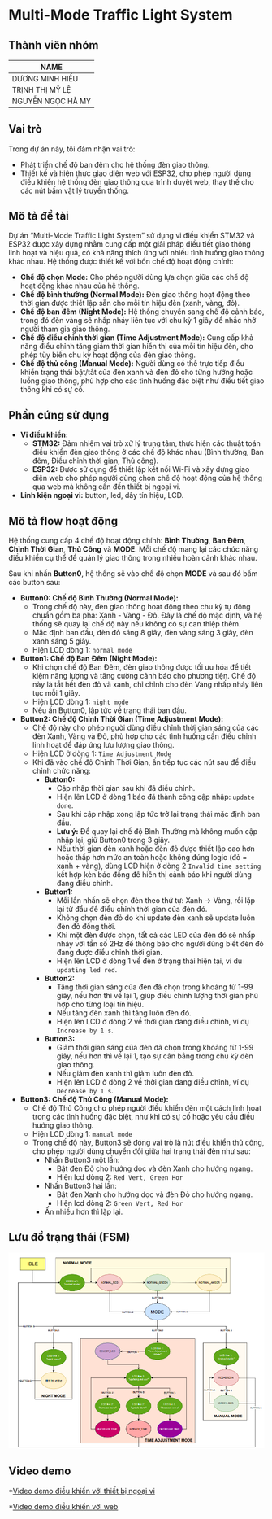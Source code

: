 # Multi-Mode Traffic Light System

## Thành viên nhóm

| NAME             |
| ---------------- |
| DƯƠNG MINH HIẾU  |
| TRỊNH THỊ MỸ LỆ   |
| NGUYỄN NGỌC HÀ MY |

## Vai trò

Trong dự án này, tôi đảm nhận vai trò:

* Phát triển chế độ ban đêm cho hệ thống đèn giao thông.
* Thiết kế và hiện thực giao diện web với ESP32, cho phép người dùng điều khiển hệ thống đèn giao thông qua trình duyệt web, thay thế cho các nút bấm vật lý truyền thống.

## Mô tả đề tài

Dự án “Multi-Mode Traffic Light System” sử dụng vi điều khiển STM32 và ESP32 được xây dựng nhằm cung cấp một giải pháp điều tiết giao thông linh hoạt và hiệu quả, có khả năng thích ứng với nhiều tình huống giao thông khác nhau. Hệ thống được thiết kế với bốn chế độ hoạt động chính:

* **Chế độ chọn Mode:** Cho phép người dùng lựa chọn giữa các chế độ hoạt động khác nhau của hệ thống.
* **Chế độ bình thường (Normal Mode):** Đèn giao thông hoạt động theo thời gian được thiết lập sẵn cho mỗi tín hiệu đèn (xanh, vàng, đỏ).
* **Chế độ ban đêm (Night Mode):** Hệ thống chuyển sang chế độ cảnh báo, trong đó đèn vàng sẽ nhấp nháy liên tục với chu kỳ 1 giây để nhắc nhở người tham gia giao thông.
* **Chế độ điều chỉnh thời gian (Time Adjustment Mode):** Cung cấp khả năng điều chỉnh tăng giảm thời gian hiển thị của mỗi tín hiệu đèn, cho phép tùy biến chu kỳ hoạt động của đèn giao thông.
* **Chế độ thủ công (Manual Mode):** Người dùng có thể trực tiếp điều khiển trạng thái bật/tắt của đèn xanh và đèn đỏ cho từng hướng hoặc luồng giao thông, phù hợp cho các tình huống đặc biệt như điều tiết giao thông khi có sự cố.

## Phần cứng sử dụng

* **Vi điều khiển:**
    * **STM32:** Đảm nhiệm vai trò xử lý trung tâm, thực hiện các thuật toán điều khiển đèn giao thông ở các chế độ khác nhau (Bình thường, Ban đêm, Điều chỉnh thời gian, Thủ công).
    * **ESP32:** Được sử dụng để thiết lập kết nối Wi-Fi và xây dựng giao diện web cho phép người dùng chọn chế độ hoạt động của hệ thống qua web mà không cần đến thiết bị ngoại vi.
* **Linh kiện ngoại vi:** button, led, dây tín hiệu, LCD.

## Mô tả flow hoạt động

Hệ thống cung cấp 4 chế độ hoạt động chính: **Bình Thường**, **Ban Đêm**, **Chỉnh Thời Gian**, **Thủ Công** và **MODE**. Mỗi chế độ mang lại các chức năng điều khiển cụ thể để quản lý giao thông trong nhiều hoàn cảnh khác nhau.

Sau khi nhấn **Button0**, hệ thống sẽ vào chế độ chọn **MODE** và sau đó bấm các button sau:

* **Button0: Chế độ Bình Thường (Normal Mode):**
    * Trong chế độ này, đèn giao thông hoạt động theo chu kỳ tự động chuẩn gồm ba pha: Xanh - Vàng - Đỏ. Đây là chế độ mặc định, và hệ thống sẽ quay lại chế độ này nếu không có sự can thiệp thêm.
    * Mặc định ban đầu, đèn đỏ sáng 8 giây, đèn vàng sáng 3 giây, đèn xanh sáng 5 giây.
    * Hiện LCD dòng 1: `normal mode`
* **Button1: Chế độ Ban Đêm (Night Mode):**
    * Khi chọn chế độ Ban Đêm, đèn giao thông được tối ưu hóa để tiết kiệm năng lượng và tăng cường cảnh báo cho phương tiện. Chế độ này là tắt hết đèn đỏ và xanh, chỉ chỉnh cho đèn Vàng nhấp nháy liên tục mỗi 1 giây.
    * Hiện LCD dòng 1: `night mode`
    * Nếu ấn Button0, lập tức về trạng thái ban đầu.
* **Button2: Chế độ Chỉnh Thời Gian (Time Adjustment Mode):**
    * Chế độ này cho phép người dùng điều chỉnh thời gian sáng của các đèn Xanh, Vàng và Đỏ, phù hợp cho các tình huống cần điều chỉnh linh hoạt để đáp ứng lưu lượng giao thông.
    * Hiện LCD ở dòng 1: `Time Adjustment Mode`
    * Khi đã vào chế độ Chỉnh Thời Gian, ấn tiếp tục các nút sau để điều chỉnh chức năng:
        * **Button0:**
            * Cập nhập thời gian sau khi đã điều chỉnh.
            * Hiện lên LCD ở dòng 1 báo đã thành công cập nhập: `update done`.
            * Sau khi cập nhập xong lập tức trở lại trạng thái mặc định ban đầu.
            * **Lưu ý:** Để quay lại chế độ Bình Thường mà không muốn cập nhập lại, giữ Button0 trong 3 giây.
            * Nếu thời gian đèn xanh hoặc đèn đỏ được thiết lập cao hơn hoặc thấp hơn mức an toàn hoặc không đúng logic (đỏ = xanh + vàng), dùng LCD hiện ở dòng 2 `Invalid time setting` kết hợp kèn báo động để hiển thị cảnh báo khi người dùng đang điều chỉnh.
        * **Button1:**
            * Mỗi lần nhấn sẽ chọn đèn theo thứ tự: Xanh → Vàng, rồi lặp lại từ đầu để điều chỉnh thời gian của đèn đó.
            * Không chọn đèn đỏ do khi update đèn xanh sẽ update luôn đèn đỏ đồng thời.
            * Khi một đèn được chọn, tất cả các LED của đèn đó sẽ nhấp nháy với tần số 2Hz để thông báo cho người dùng biết đèn đó đang được điều chỉnh thời gian.
            * Hiện lên LCD ở dòng 1 về đèn ở trạng thái hiện tại, ví dụ `updating led red`.
        * **Button2:**
            * Tăng thời gian sáng của đèn đã chọn trong khoảng từ 1-99 giây, nếu hơn thì về lại 1, giúp điều chỉnh lượng thời gian phù hợp cho từng loại tín hiệu.
            * Nếu tăng đèn xanh thì tăng luôn đèn đỏ.
            * Hiện lên LCD ở dòng 2 về thời gian đang điều chỉnh, ví dụ `Increase by 1 s`.
        * **Button3:**
            * Giảm thời gian sáng của đèn đã chọn trong khoảng từ 1-99 giây, nếu hơn thì về lại 1, tạo sự cân bằng trong chu kỳ đèn giao thông.
            * Nếu giảm đèn xanh thì giảm luôn đèn đỏ.
            * Hiện lên LCD ở dòng 2 về thời gian đang điều chỉnh, ví dụ `Decrease by 1 s`.
* **Button3: Chế độ Thủ Công (Manual Mode):**
    * Chế độ Thủ Công cho phép người điều khiển đèn một cách linh hoạt trong các tình huống đặc biệt, như khi có sự cố hoặc yêu cầu điều hướng giao thông.
    * Hiện LCD dòng 1: `manual mode`
    * Trong chế độ này, Button3 sẽ đóng vai trò là nút điều khiển thủ công, cho phép người dùng chuyển đổi giữa hai trạng thái đèn như sau:
        * Nhấn Button3 một lần:
            * Bật đèn Đỏ cho hướng dọc và đèn Xanh cho hướng ngang.
            * Hiện lcd dòng 2: `Red Vert, Green Hor`
        * Nhấn Button3 hai lần:
            * Bật đèn Xanh cho hướng dọc và đèn Đỏ cho hướng ngang.
            * Hiện lcd dòng 2: `Green Vert, Red Hor`
        * Ấn nhiều hơn thì lặp lại.


## Lưu đồ trạng thái (FSM)

![FSM](FSM.png)


## Video demo
*[Video demo điều khiển với thiết bị ngoại vi](https://youtu.be/odKU5fkUsm8)

*[Video demo điều khiển với web](https://youtube.com/shorts/sQ_EOwe9A74?feature=share)
